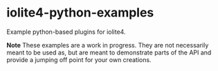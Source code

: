 # iolite4-python-examples
Example python-based plugins for iolite4.

**Note**
These examples are a work in progress. They are not necessarily meant to be used as, but are meant to demonstrate parts of the API and provide a jumping off point for your own creations.
